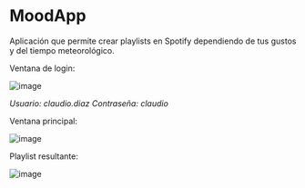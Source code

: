 # MoodApp
Aplicación que permite crear playlists en Spotify dependiendo de tus gustos y del tiempo meteorológico.

Ventana de login:

![image](https://user-images.githubusercontent.com/96338110/146640882-546e856a-4423-4c15-ab1c-bff1c423b99e.png)

*Usuario: claudio.diaz   Contraseña: claudio*

Ventana principal:

![image](https://user-images.githubusercontent.com/96338110/146640942-7dfd8bf3-8eda-41dd-8a92-6309fc40fb07.png)

Playlist resultante:

![image](https://user-images.githubusercontent.com/96338110/146641011-9c2847c2-3b5b-44f0-9e61-f424e3197dcc.png)
